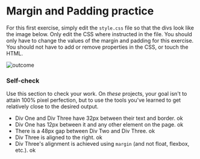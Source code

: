 # Margin and Padding practice

For this first exercise, simply edit the `style.css` file so that the divs look like the image below. Only edit the CSS where instructed in the file.  You should only have to change the values of the margin and padding for this exercise. You should not have to add or remove properties in the CSS, or touch the HTML.

![outcome](./desired-outcome.png)

### Self-check 
Use this section to check your work. On _these_ projects, your goal isn't to attain 100% pixel perfection, but to use the tools you've learned to get relatively close to the desired output.

- Div One and Div Three have 32px between their text and border. ok
- Div One has 12px between it and any other element on the page. ok
- There is a 48px gap between Div Two and Div Three. ok
- Div Three is aligned to the right. ok
- Div Three's alignment is achieved using `margin` (and not float, flexbox, etc.). ok